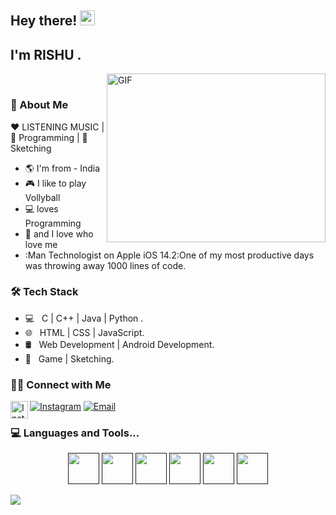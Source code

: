 <h2> Hey there! <img src="https://raw.githubusercontent.com/MartinHeinz/MartinHeinz/master/wave.gif" width="24px">
<h2> I'm RISHU .</h2>
 <img align="right" height="270px" width="350px" alt="GIF" src="https://content.techgig.com/thumb/msid-79110796,width-860,resizemode-4/5-Strongest-reasons-for-non-programmers-to-learn-coding.jpg?58220" />

&nbsp;&nbsp; <h3>👨‍ About Me </h3>
 :heart: LISTENING MUSIC  | :blue_heart: Programming  | 🤹‍  Sketching

- :earth_americas: I'm from - India
- :video_game: I like to play Vollyball
- 💻  loves Programming
- :gem: and I love who love me 
- :Man Technologist on Apple iOS 14.2:One of my most productive days was throwing away 1000 lines of code.

<h3>🛠 Tech Stack</h3>

- 💻 &nbsp; C | C++ | Java |  Python .
- 🌐 &nbsp; HTML | CSS | JavaScript.
- 🛢 &nbsp; Web Development | Android Development.
- 🔧 &nbsp; Game | Sketching.


<h3> 🤝🏻 Connect with Me </h3>
<a href="https://www.instagram.com/lifemax_r/">
  <img align="left" alt="Instagram" width="28px" src="https://cdn.jsdelivr.net/npm/simple-icons@v3/icons/instagram.svg" />
</a>

<p align="center">
<!--<a href="https://lifemax123.github.io/rishu/"><img alt="Website" src="https://img.shields.io/badge/Website-https://lifemax123.github.io/rishu/-blue?style=flat-square&logo=google-chrome"></a>-->

<a href="https://www.instagram.com/lifemax_r/"><img alt="Instagram" src="https://img.shields.io/badge/Instagram-lifemax_r-blue?style=flat-square&logo=instagram"></a>
<a href="mailto:lifemaxkr@gmail.com"><img alt="Email" src="https://img.shields.io/badge/Email-lifemaxkr-blue?style=flat-square&logo=gmail"></a>
</p>
<h3> 💻 Languages and Tools...</h3>

<p align="center">
<code><a href="" target="_blank"><img height="50" src="https://www.vectorlogo.zone/logos/w3_html5/w3_html5-ar21.svg"></a></code>
<code><a href="" target="_blank"><img height="50" src="https://www.vectorlogo.zone/logos/java/java-horizontal.svg"></a></code>
<code><a href="" target="_blank"><img height="50" src="https://www.vectorlogo.zone/logos/javascript/javascript-horizontal.svg"></a></code>
<code><a href="" target="_blank"><img height="50" src="https://www.vectorlogo.zone/logos/python/python-official.svg"></a></code>
<code><a href="" target="_blank"><img height="50" src="https://www.vectorlogo.zone/logos/flutterio/flutterio-ar21.svg"></a></code>
<code><a href="" target="_blank"><img height="50" src="https://www.vectorlogo.zone/logos/netlifyapp_watercss/netlifyapp_watercss-official.svg"></a></code>

</p>
<img src="https://github-readme-stats.vercel.app/api?username=lifemax123&&show_icons=true&title_color=ffffff&icon_color=bb2acf&text_color=daf7dc&bg_color=151515">

